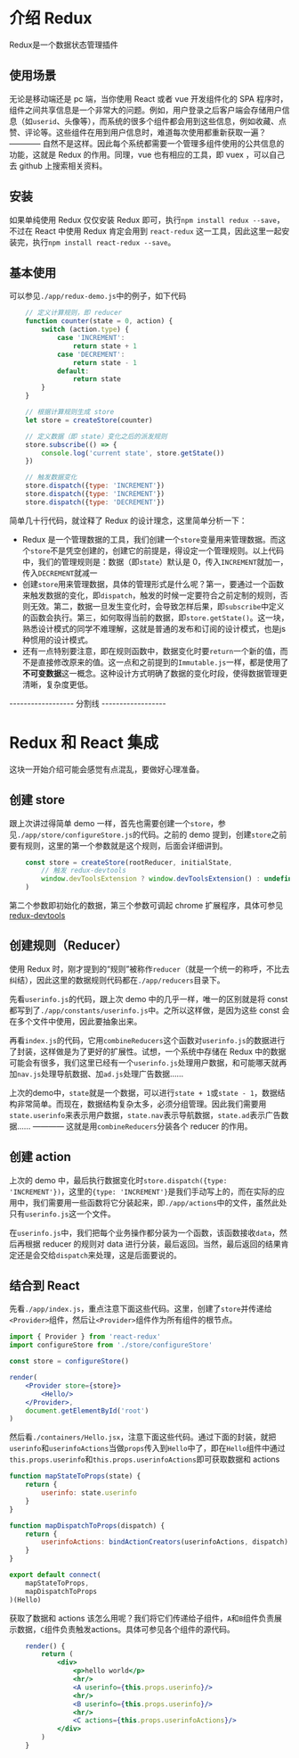 # 介绍 Redux

Redux是一个数据状态管理插件

## 使用场景

无论是移动端还是 pc 端，当你使用 React 或者 vue 开发组件化的 SPA 程序时，组件之间共享信息是一个非常大的问题。例如，用户登录之后客户端会存储用户信息（如`userid`、头像等），而系统的很多个组件都会用到这些信息，例如收藏、点赞、评论等。这些组件在用到用户信息时，难道每次使用都重新获取一遍？———— 自然不是这样。因此每个系统都需要一个管理多组件使用的公共信息的功能，这就是 Redux 的作用。同理，vue 也有相应的工具，即 vuex ，可以自己去 github 上搜索相关资料。

## 安装

如果单纯使用 Redux 仅仅安装 Redux 即可，执行`npm install redux --save`，不过在 React 中使用 Redux 肯定会用到 `react-redux` 这一工具，因此这里一起安装完，执行`npm install react-redux --save`。

## 基本使用

可以参见`./app/redux-demo.js`中的例子，如下代码

```js
    // 定义计算规则，即 reducer
    function counter(state = 0, action) {
        switch (action.type) {
            case 'INCREMENT':
                return state + 1
            case 'DECREMENT':
                return state - 1
            default:
                return state
        }
    }

    // 根据计算规则生成 store
    let store = createStore(counter)

    // 定义数据（即 state）变化之后的派发规则
    store.subscribe(() => {
        console.log('current state', store.getState())
    })

    // 触发数据变化
    store.dispatch({type: 'INCREMENT'})
    store.dispatch({type: 'INCREMENT'})
    store.dispatch({type: 'DECREMENT'})
```

简单几十行代码，就诠释了 Redux 的设计理念，这里简单分析一下：

- Redux 是一个管理数据的工具，我们创建一个`store`变量用来管理数据。而这个`store`不是凭空创建的，创建它的前提是，得设定一个管理规则。以上代码中，我们的管理规则是：数据（即`state`）默认是 0，传入`INCREMENT`就加一，传入`DECREMENT`就减一
- 创建`store`用来管理数据，具体的管理形式是什么呢？第一，要通过一个函数来触发数据的变化，即`dispatch`，触发的时候一定要符合之前定制的规则，否则无效。第二，数据一旦发生变化时，会导致怎样后果，即`subscribe`中定义的函数会执行。第三，如何取得当前的数据，即`store.getState()`。这一块，熟悉设计模式的同学不难理解，这就是普通的发布和订阅的设计模式，也是js种惯用的设计模式。
- 还有一点特别要注意，即在规则函数中，数据变化时要`return`一个新的值，而不是直接修改原来的值。这一点和之前提到的`Immutable.js`一样，都是使用了**不可变数据**这一概念。这种设计方式明确了数据的变化时段，使得数据管理更清晰，复杂度更低。

------------------ 分割线 ------------------


# Redux 和 React 集成

这块一开始介绍可能会感觉有点混乱，要做好心理准备。


## 创建 store

跟上次讲过得简单 demo 一样，首先也需要创建一个`store`，参见`./app/store/configureStore.js`的代码。之前的 demo 提到，创建`store`之前要有规则，这里的第一个参数就是这个规则，后面会详细讲到。

```js
    const store = createStore(rootReducer, initialState,
        // 触发 redux-devtools
        window.devToolsExtension ? window.devToolsExtension() : undefined
    )
```

第二个参数即初始化的数据，第三个参数可调起 chrome 扩展程序，具体可参见 [redux-devtools](https://github.com/gaearon/redux-devtools)

## 创建规则（Reducer）

使用 Redux 时，刚才提到的“规则”被称作`reducer`（就是一个统一的称呼，不比去纠结），因此这里的数据规则代码都在`./app/reducers`目录下。

先看`userinfo.js`的代码，跟上次 demo 中的几乎一样，唯一的区别就是将 const 都写到了`./app/constants/userinfo.js`中。之所以这样做，是因为这些 const 会在多个文件中使用，因此要抽象出来。

再看`index.js`的代码，它用`combineReducers`这个函数对`userinfo.js`的数据进行了封装，这样做是为了更好的扩展性。试想，一个系统中存储在 Redux 中的数据可能会有很多，我们这里已经有一个`userinfo.js`处理用户数据，和可能哪天就再加`nav.js`处理导航数据、加`ad.js`处理广告数据……

上次的demo中，`state`就是一个数据，可以进行`state + 1`或`state - 1`，数据结构非常简单。而现在，数据结构复杂太多，必须分组管理。因此我们需要用`state.userinfo`来表示用户数据，`state.nav`表示导航数据，`state.ad`表示广告数据…… ———— 这就是用`combineReducers`分装各个 reducer 的作用。


## 创建 action

上次的 demo 中，最后执行数据变化时`store.dispatch({type: 'INCREMENT'})`，这里的`{type: 'INCREMENT'}`是我们手动写上的，而在实际的应用中，我们需要用一些函数将它分装起来，即`./app/actions`中的文件，虽然此处只有`userinfo.js`这一个文件。

在`userinfo.js`中，我们把每个业务操作都分装为一个函数，该函数接收`data`，然后再根据 reducer 的规则对 data 进行分装，最后返回。当然，最后返回的结果肯定还是会交给`dispatch`来处理，这是后面要说的。


## 结合到 React

先看`./app/index.js`，重点注意下面这些代码。这里，创建了`store`并传递给`<Provider>`组件，然后让`<Provider>`组件作为所有组件的根节点。

```jsx
import { Provider } from 'react-redux'
import configureStore from './store/configureStore'

const store = configureStore()

render(
    <Provider store={store}>
        <Hello/>
    </Provider>,
    document.getElementById('root')
)
```


然后看`./containers/Hello.jsx`，注意下面这些代码。通过下面的封装，就把`userinfo`和`userinfoActions`当做`props`传入到`Hello`中了，即在`Hello`组件中通过`this.props.userinfo`和`this.props.userinfoActions`即可获取数据和 actions

```jsx
function mapStateToProps(state) {
    return {
        userinfo: state.userinfo
    }
}

function mapDispatchToProps(dispatch) {
    return {
        userinfoActions: bindActionCreators(userinfoActions, dispatch)
    }
}

export default connect(
    mapStateToProps,
    mapDispatchToProps
)(Hello)
```


获取了数据和 actions 该怎么用呢？我们将它们传递给子组件，`A`和`B`组件负责展示数据，`C`组件负责触发actions。具体可参见各个组件的源代码。

```jsx
    render() {
        return (
            <div>
                <p>hello world</p>
                <hr/>
                <A userinfo={this.props.userinfo}/>
                <hr/>
                <B userinfo={this.props.userinfo}/>
                <hr/>
                <C actions={this.props.userinfoActions}/>
            </div>
        )
    }
```